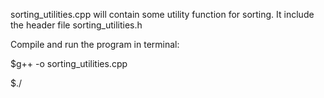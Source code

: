 sorting_utilities.cpp will contain some utility function for sorting. It include the header file sorting_utilities.h


Compile and run the program in terminal:


$g++ -o <object-filename> <source-filename> sorting_utilities.cpp


$./<object-filename>
